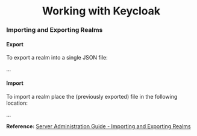 <h1 align="center">Working with Keycloak</h1>

### Importing and Exporting Realms

#### Export

To export a realm into a single JSON file:

...

#### Import

To import a realm place the (previously exported) file in the following location:

...
 
**Reference:** [Server Administration Guide - Importing and Exporting Realms](https://www.keycloak.org/server/importExport)
